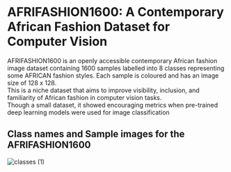 # AFRIFASHION1600: A Contemporary African Fashion Dataset for Computer Vision
AFRIFASHION1600 is an openly accessible contemporary African fashion image dataset containing 1600 samples labelled into 8 classes representing some AFRICAN fashion styles.
Each sample is coloured and has an  image  size  of  128  x  128.   
This  is  a  niche dataset that aims to  improve visibility, inclusion, and familiarity of  African fashion in computer vision tasks.  
Though a small  dataset,  it  showed  encouraging  metrics  when  pre-trained deep learning models were used for image classification


## Class names and Sample images for the AFRIFASHION1600
![classes (1)](https://user-images.githubusercontent.com/59209191/115043261-3b47a480-9ecc-11eb-8533-cc1425ab2763.jpg)

